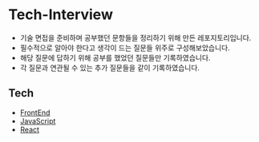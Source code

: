# Tech-Interview

- 기술 면접을 준비하며 공부했던 문항들을 정리하기 위해 만든 레포지토리입니다.
- 필수적으로 알아야 한다고 생각이 드는 질문들 위주로 구성해보았습니다.
- 해당 질문에 답하기 위해 공부를 했었던 질문들만 기록하였습니다.
- 각 질문과 연관될 수 있는 추가 질문들을 같이 기록하였습니다.

## Tech

- [FrontEnd](./00-FrontEnd.md)
- [JavaScript](./01-JavaScript.md)
- [React](./02-React.md)

